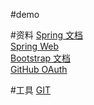 #demo

#资料
[Spring 文档](https://spring.io/guides)  
[Spring Web](https://spring.io/guides/gs/serving-web-content/)  
[Bootstrap 文档](https://v3.bootcss.com/getting-started/)  
[GitHub OAuth](https://developer.github.com/apps/building-oauth-apps/creating-an-oauth-app/)

#工具
[GIT](https://git-scm.com/downloads)  
